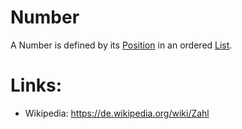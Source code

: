 # Number

A Number is defined by its [Position](60009.md) in an ordered [List](60008.md).

# Links:

- Wikipedia: https://de.wikipedia.org/wiki/Zahl
